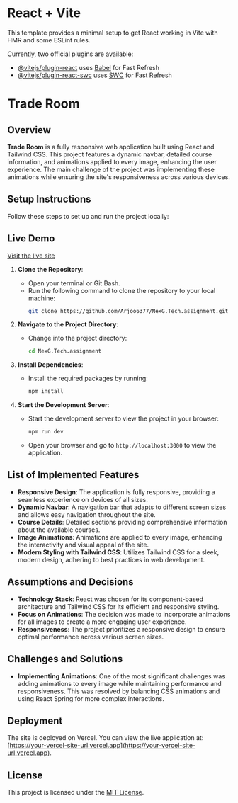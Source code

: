 # React + Vite

This template provides a minimal setup to get React working in Vite with HMR and some ESLint rules.

Currently, two official plugins are available:

- [@vitejs/plugin-react](https://github.com/vitejs/vite-plugin-react/blob/main/packages/plugin-react/README.md) uses [Babel](https://babeljs.io/) for Fast Refresh
- [@vitejs/plugin-react-swc](https://github.com/vitejs/vite-plugin-react-swc) uses [SWC](https://swc.rs/) for Fast Refresh

# Trade Room

## Overview

**Trade Room** is a fully responsive web application built using React and Tailwind CSS. This project features a dynamic navbar, detailed course information, and animations applied to every image, enhancing the user experience. The main challenge of the project was implementing these animations while ensuring the site's responsiveness across various devices.

## Setup Instructions

Follow these steps to set up and run the project locally:

## Live Demo

[Visit the live site](https://nex-g-tech-assignment-hqre.vercel.app/)

1. **Clone the Repository**:

   - Open your terminal or Git Bash.
   - Run the following command to clone the repository to your local machine:
     ```bash
     git clone https://github.com/Arjoo6377/NexG.Tech.assignment.git
     ```

2. **Navigate to the Project Directory**:

   - Change into the project directory:
     ```bash
     cd NexG.Tech.assignment
     ```

3. **Install Dependencies**:

   - Install the required packages by running:
     ```bash
     npm install
     ```

4. **Start the Development Server**:
   - Start the development server to view the project in your browser:
     ```bash
     npm run dev
     ```
   - Open your browser and go to `http://localhost:3000` to view the application.

## List of Implemented Features

- **Responsive Design**: The application is fully responsive, providing a seamless experience on devices of all sizes.
- **Dynamic Navbar**: A navigation bar that adapts to different screen sizes and allows easy navigation throughout the site.
- **Course Details**: Detailed sections providing comprehensive information about the available courses.
- **Image Animations**: Animations are applied to every image, enhancing the interactivity and visual appeal of the site.
- **Modern Styling with Tailwind CSS**: Utilizes Tailwind CSS for a sleek, modern design, adhering to best practices in web development.

## Assumptions and Decisions

- **Technology Stack**: React was chosen for its component-based architecture and Tailwind CSS for its efficient and responsive styling.
- **Focus on Animations**: The decision was made to incorporate animations for all images to create a more engaging user experience.
- **Responsiveness**: The project prioritizes a responsive design to ensure optimal performance across various screen sizes.

## Challenges and Solutions

- **Implementing Animations**: One of the most significant challenges was adding animations to every image while maintaining performance and responsiveness. This was resolved by balancing CSS animations and using React Spring for more complex interactions.

## Deployment

The site is deployed on Vercel. You can view the live application at: [https://your-vercel-site-url.vercel.app](https://your-vercel-site-url.vercel.app).

## License

This project is licensed under the [MIT License](LICENSE).

